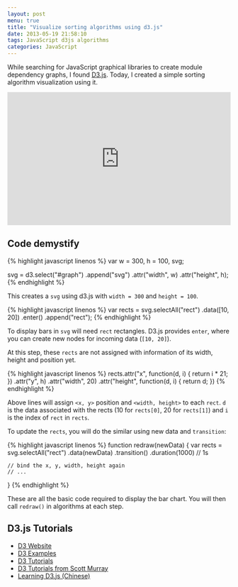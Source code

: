 ```yaml
---
layout: post
menu: true
title: "Visualize sorting algorithms using d3.js"
date: 2013-05-19 21:58:10
tags: JavaScript d3js algorithms
categories: JavaScript
---
```


While searching for JavaScript graphical libraries to create module dependency
graphs, I found [D3.js](http://d3js.org/). Today, I created a simple sorting
algorithm visualization using it.

<iframe width="100%" height="300" src="http://jsfiddle.net/mifeng/W7K7F/embedded/result,js/" allowfullscreen="allowfullscreen" frameborder="0">demo</iframe>

## Code demystify

{% highlight javascript linenos %}
var w = 300, h = 100, svg;

svg = d3.select("#graph")
        .append("svg")
        .attr("width", w)
        .attr("height", h);
{% endhighlight %}

This creates a `svg` using d3.js with `width = 300` and `height = 100`.

{% highlight javascript linenos %}
var rects = svg.selectAll("rect")
               .data([10, 20])
               .enter()
               .append("rect");
{% endhighlight %}

To display bars in `svg` will need `rect` rectangles.
D3.js provides `enter`, where you can create new nodes for incoming data (`[10, 20]`).

At this step, these `rects` are not assigned with information of its width, height and position yet.

{% highlight javascript linenos %}
rects.attr("x", function(d, i) { return i * 21; })
     .attr("y", h)
     .attr("width", 20)
     .attr("height", function(d, i) { return d; })
{% endhighlight %}

Above lines will assign `<x, y>` position and `<width, height>` to each `rect`.
`d` is the data associated with the rects (10 for `rects[0]`, 20 for `rects[1]`) and
`i` is the index of `rect` in `rects`.

To update the `rects`, you will do the similar using new data and `transition`:

{% highlight javascript linenos %}
function redraw(newData) {
    var rects = svg.selectAll("rect")
                   .data(newData)
                   .transition()
                   .duration(1000) // 1s

    // bind the x, y, width, height again
    // ...
}
{% endhighlight %}

These are all the basic code required to display the bar chart.
You will then call `redraw()` in algorithms at each step.

## D3.js Tutorials

- [D3 Website](http://d3js.org/)
- [D3 Examples](https://github.com/mbostock/d3/wiki/Gallery)
- [D3 Tutorials](https://github.com/mbostock/d3/wiki/Tutorials)
- [D3 Tutorials from Scott Murray](http://alignedleft.com/tutorials/)
- [Learning D3.js (Chinese)](http://www.civn.cn/p/tag/learning_d3)
